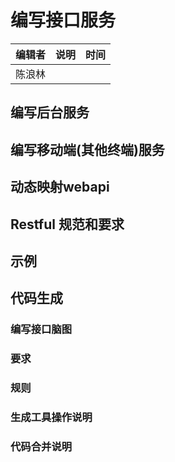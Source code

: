 # 编写接口服务

| 编辑者 | 说明 | 时间 |
| ------ | ---- | ---- |
| 陈浪林 |      |      |

## 编写后台服务

## 编写移动端(其他终端)服务

## 动态映射webapi

## Restful 规范和要求

## 示例

## 代码生成

### 编写接口脑图

### 要求

### 规则

### 生成工具操作说明

### 代码合并说明